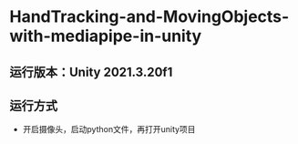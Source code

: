 # HandTracking-and-MovingObjects-with-mediapipe-in-unity

## 运行版本：Unity 2021.3.20f1

## 运行方式

- 开启摄像头，启动python文件，再打开unity项目
